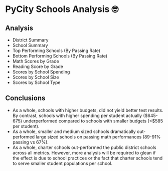 # PyCity Schools Analysis  :nerd_face:

## Analysis 
* District Summary
* School Summary
* Top Performing Schools (By Passing Rate)
* Bottom Performing Schools (By Passing Rate)
* Math Scores by Grade
* Reading Score by Grade
* Scores by School Spending
* Scores by School Size
* Scores by School Type

## Conclusions
* As a whole, schools with higher budgets, did not yield better test results. By contrast, schools with higher spending per student actually ($645-675) underperformed compared to schools with smaller budgets (&lt;\$585 per student).
* As a whole, smaller and medium sized schools dramatically out-performed large sized schools on passing math performances (89-91% passing vs 67%).
* As a whole, charter schools out-performed the public district schools across all metrics. However, more analysis will be required to glean if the effect is due to school practices or the fact that charter schools tend to serve smaller student populations per school.
